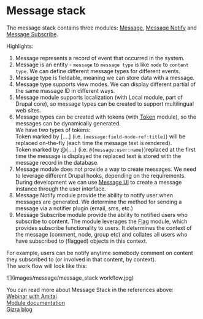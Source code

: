 # Message stack

The message stack contains three modules: [Message](https://www.drupal.org/project/message), [Message Notify](https://www.drupal.org/project/message_notify) and [Message Subscribe](https://www.drupal.org/project/message_subscribe).

Highlights:

1. Message represents a record of event that occurred in the system.   
2. Message is an entity - `message` to `message type` is like `node` to `content type`. We can define different message types for different events. 
3. Message type is fieldable, meaning we can store data with a message.
4. Message type supports view modes. We can display different partial of the same massage ID in different ways.
5. Message module supports localization (with Local module, part of Drupal core), so message types can be created to support multilingual web sites.
6. Message types can be created with tokens (with [Token](https://www.drupal.org/project/token) module), so the messages can be dynamically generated.   
We have two types of tokens:  
Token marked by [....] (i.e. `[message:field-node-ref:title]`) will be replaced on-the-fly (each time the message text is rendered).  
Token marked by @{....} (i.e. `@{message:user:name}`)replaced at the first time the message is displayed the replaced text is stored with the message record in the database.
7. Message module does not provide a way to create messages. We need to leverage different Drupal hooks, depending on the requirements. During development we can use [Message UI](https://www.drupal.org/project/message_ui) to create a message instance through the user interface.
8. Message Notify module provide the ability to notify user when messages are generated. We determine the method for sending a message via a notifier plugin (email, sms, etc.)
9. Message Subscribe module provide the ability to notified users who subscribe to content. The module leverages the [Flag](https://www.drupal.org/project/flag) module, which provides subscribe functionality to users. It determines the context of the message (comment, node, group etc) and collates all users who have subscribed to (flagged) objects in this context.

For example, users can be notify anytime somebody comment on content they subscribed to (or involved in that content, by context).  
The work flow will look like this:

![](images/message/message_stack workflow.jpg)


You can read more about Message Stack in the references above:   
[Webinar with Amitai](https://vimeo.com/63919900)  
[Module documentation](https://www.drupal.org/node/2180145)  
[Gizra blog](http://www.gizra.com/tags.html#Message-ref)
